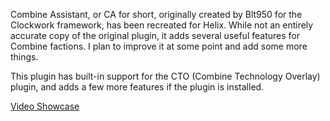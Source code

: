 
Combine Assistant, or CA for short, originally created by Blt950 for the Clockwork framework, has been recreated for Helix. While not an entirely accurate copy of the original plugin, it adds several useful features for Combine factions. I plan to improve it at some point and add some more things.

This plugin has built-in support for the CTO (Combine Technology Overlay) plugin, and adds a few more features if the plugin is installed.

[Video Showcase](https://www.youtube.com/watch?v=NmvUG8MkJOA)
